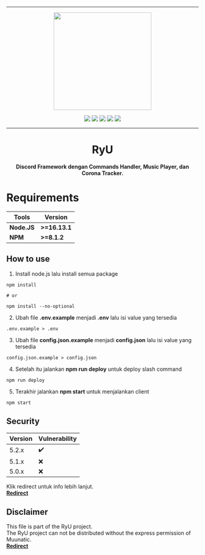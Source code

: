 ***

<p align="center">
<img src="https://cdn.discordapp.com/attachments/852785773827981342/912856282246045778/test.jpg" width="256" height="256">
<p align="center">

<img src="https://img.shields.io/github/repo-size/Muunatic/RyU?style=flat-square">
<img src="https://img.shields.io/github/package-json/v/Muunatic/RyU?style=flat-square">
<img src="https://img.shields.io/snyk/vulnerabilities/github/Muunatic/RyU?style=flat-square">
<img src="https://img.shields.io/github/workflow/status/Muunatic/RyU/ESLint?style=flat-square">
<img src="https://img.shields.io/github/languages/top/Muunatic/RyU?style=flat-square">


***

<h1 align="center">RyU</h1>
<p align="center"><b>Discord Framework dengan Commands Handler, Music Player, dan Corona Tracker.</b></p>

# Requirements

|Tools|Version|
|-|-|
|**Node.JS**|**>=16.13.1**|
|**NPM**|**>=8.1.2**|

## How to use

1. Install node.js lalu install semua package
```
npm install

# or

npm install --no-optional
```
2. Ubah file **.env.example** menjadi **.env** lalu isi value yang tersedia
```
.env.example > .env
```
3. Ubah file **config.json.example** menjadi **config.json** lalu isi value yang tersedia
```
config.json.example > config.json
```
4. Setelah itu jalankan **npm run deploy** untuk deploy slash command
```
npm run deploy
```
5. Terakhir jalankan **npm start** untuk menjalankan client
```
npm start
```

## Security

|Version|Vulnerability|
|-|-|
|5.2.x|:heavy_check_mark:|
|5.1.x|:x:|
|5.0.x|:x:|

Klik redirect untuk info lebih lanjut.
<br>
<a href="https://github.com/Muunatic/RyU/security/policy">**Redirect**</a>

## Disclaimer

This file is part of the RyU project.
<br>
The RyU project can not be distributed without the express permission of Muunatic.
<br>
<a href="https://github.com/Muunatic/RyU/blob/v5/LICENSE">**Redirect**</a>
